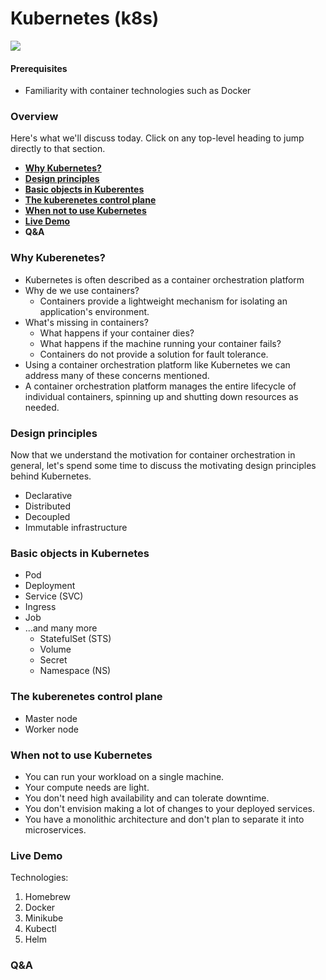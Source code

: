 # Kubernetes (k8s)
![](https://logos-world.net/wp-content/uploads/2023/06/Kubernetes-Logo.png)
#### **Prerequisites**
- Familiarity with container technologies such as Docker

### **Overview**
Here's what we'll discuss today. Click on any top-level heading to jump directly to that section.
- [**Why Kubernetes?**]()
- [**Design principles**]()
- [**Basic objects in Kuberentes**]()
- [**The kuberenetes control plane**]()
- [**When not to use Kubernetes**]()
- [**Live Demo**]()
- **Q&A**

### **Why Kuberenetes?**
- Kubernetes is often described as a container orchestration platform
- Why de we use containers?
    - Containers provide a lightweight mechanism for isolating an application's environment.
- What's missing in containers?
    - What happens if your container dies?
    - What happens if the machine running your container fails?
    - Containers do not provide a solution for fault tolerance.
- Using a container orchestration platform like Kubernetes we can address many of these concerns mentioned. 
- A container orchestration platform manages the entire lifecycle of individual containers, spinning up and shutting down resources as needed.

### **Design principles**
Now that we understand the motivation for container orchestration in general, let's spend some time to discuss the motivating design principles behind Kubernetes.
- Declarative
- Distributed
- Decoupled
- Immutable infrastructure

### **Basic objects in Kubernetes**
- Pod
- Deployment
- Service (SVC)
- Ingress
- Job
- ...and many more
    - StatefulSet (STS)
    - Volume
    - Secret 
    - Namespace (NS)


### **The kuberenetes control plane**
- Master node
- Worker node


### **When not to use Kubernetes**
- You can run your workload on a single machine.
- Your compute needs are light.
- You don't need high availability and can tolerate downtime.
- You don't envision making a lot of changes to your deployed services.
- You have a monolithic architecture and don't plan to separate it into microservices.

### **Live Demo**
Technologies:
1. Homebrew 
2. Docker
3. Minikube
4. Kubectl
5. Helm

### **Q&A**